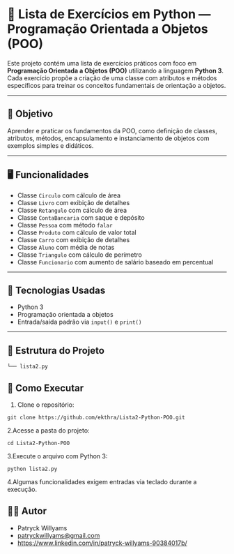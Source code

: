# 📘 Lista de Exercícios em Python — Programação Orientada a Objetos (POO)

Este projeto contém uma lista de exercícios práticos com foco em **Programação Orientada a Objetos (POO)** utilizando a linguagem **Python 3**. Cada exercício propõe a criação de uma classe com atributos e métodos específicos para treinar os conceitos fundamentais de orientação a objetos.

---

## 🎯 Objetivo

Aprender e praticar os fundamentos da POO, como definição de classes, atributos, métodos, encapsulamento e instanciamento de objetos com exemplos simples e didáticos.

---

## 🖥️ Funcionalidades

- Classe `Circulo` com cálculo de área  
- Classe `Livro` com exibição de detalhes  
- Classe `Retangulo` com cálculo de área  
- Classe `ContaBancaria` com saque e depósito  
- Classe `Pessoa` com método `falar`  
- Classe `Produto` com cálculo de valor total  
- Classe `Carro` com exibição de detalhes  
- Classe `Aluno` com média de notas  
- Classe `Triangulo` com cálculo de perímetro  
- Classe `Funcionario` com aumento de salário baseado em percentual

---

## 🧱 Tecnologias Usadas

- Python 3  
- Programação orientada a objetos  
- Entrada/saída padrão via `input()` e `print()`  

---

## 📂 Estrutura do Projeto

    └── lista2.py

## 🚀 Como Executar

  1. Clone o repositório:

    git clone https://github.com/ekthra/Lista2-Python-POO.git

  2.Acesse a pasta do projeto:

    cd Lista2-Python-POO

  3.Execute o arquivo com Python 3:

    python lista2.py

  4.Algumas funcionalidades exigem entradas via teclado durante a execução.

## 🙋‍♂️ Autor

  - Patryck Willyams
  - patryckwillyams@gmail.com
  - https://www.linkedin.com/in/patryck-willyams-90384017b/
